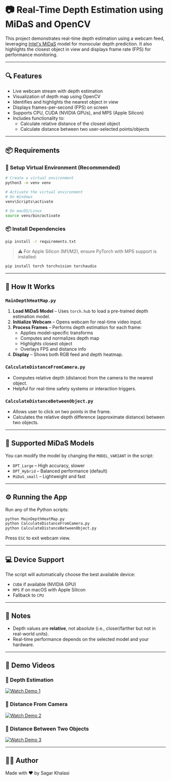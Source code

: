 # 📷 Real-Time Depth Estimation using MiDaS and OpenCV

This project demonstrates real-time depth estimation using a webcam feed, leveraging [Intel's MiDaS](https://github.com/intel-isl/MiDaS) model for monocular depth prediction. It also highlights the closest object in view and displays frame rate (FPS) for performance monitoring.

---

## 🔍 Features

- Live webcam stream with depth estimation
- Visualization of depth map using OpenCV
- Identifies and highlights the nearest object in view
- Displays frames-per-second (FPS) on screen
- Supports CPU, CUDA (NVIDIA GPUs), and MPS (Apple Silicon)
- Includes functionality to:
  - Calculate relative distance of the closest object
  - Calculate distance between two user-selected points/objects

---

## 📦 Requirements

### 🔧 Setup Virtual Environment (Recommended)

```bash
# Create a virtual environment
python3 -m venv venv

# Activate the virtual environment
# On Windows
venv\Scripts\activate

# On macOS/Linux
source venv/bin/activate
```

### 📦 Install Dependencies

```bash
pip install -r requirements.txt
```

> ⚠️ For Apple Silicon (M1/M2), ensure PyTorch with MPS support is installed:
```bash
pip install torch torchvision torchaudio
```

---

## 🚀 How It Works

### `MainDepthHeatMap.py`
1. **Load MiDaS Model** – Uses `torch.hub` to load a pre-trained depth estimation model.
2. **Initialize Webcam** – Opens webcam for real-time video input.
3. **Process Frames** – Performs depth estimation for each frame:
   - Applies model-specific transforms
   - Computes and normalizes depth map
   - Highlights closest object
   - Overlays FPS and distance info
4. **Display** – Shows both RGB feed and depth heatmap.

### `CalculateDistanceFromCamera.py`
- Computes relative depth (distance) from the camera to the nearest object.
- Helpful for real-time safety systems or interaction triggers.

### `CalculateDistanceBetweenObject.py`
- Allows user to click on two points in the frame.
- Calculates the relative depth difference (approximate distance) between two objects.

---

## 🧠 Supported MiDaS Models

You can modify the model by changing the `MODEL_VARIANT` in the script:

- `DPT_Large` – High accuracy, slower
- `DPT_Hybrid` – Balanced performance (default)
- `MiDaS_small` – Lightweight and fast

---

## ⚙️ Running the App

Run any of the Python scripts:

```bash
python MainDepthHeatMap.py
python CalculateDistanceFromCamera.py
python CalculateDistanceBetweenObject.py
```

Press `ESC` to exit webcam view.

---

## 💻 Device Support

The script will automatically choose the best available device:

- `CUDA` if available (NVIDIA GPU)
- `MPS` if on macOS with Apple Silicon
- Fallback to `CPU`

---

## 🧪 Notes

- Depth values are **relative**, not absolute (i.e., closer/farther but not in real-world units).
- Real-time performance depends on the selected model and your hardware.

---

## 🎥 Demo Videos

### 🔹 Depth Estimation
[![Watch Demo 1](demo/thumbnails/Demo1.jpg)](demo/compressed/Demo1DepthCheck.webm)

### 🔹 Distance From Camera
[![Watch Demo 2](demo/thumbnails/Demo2.jpg)](demo/compressed/Demo2CalculateDistance.webm)

### 🔹 Distance Between Two Objects
[![Watch Demo 3](demo/thumbnails/Demo3.jpg)](demo/compressed/Demo3CalculateTwoObjectDistance.webm)

---

## 👨‍💻 Author

Made with ❤️ by Sagar Khalasi